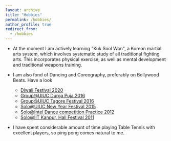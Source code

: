 ```yaml
---
layout: archive
title: "Hobbies"
permalink: /hobbies/
author_profile: true
redirect_from: 
  - /hobbies
---
```



  - At the moment I am actively learning "Kuk Sool Won", a Korean martial arts
system, which involves systematic study of all traditional fighting arts. This
incorporates physical exercise, as well as mental development and traditional
weapons training.

  - I am also fond of Dancing and Coreography, preferably on Bollywood Beats. Have a look
    - [Diwali Festival 2020](https://www.youtube.com/watch?v=taYUSvEI7FE)
    - [Group@UIUC Durga Puja 2016](https://www.youtube.com/watch?v=loBfggrrL7U)
    - [Group@UIUC Tagore Festival 2016](https://www.youtube.com/watch?v=PfqsE7sajm8&amp;feature=youtu.be)
    - [Solo@UIUC New Year Festival 2015](https://www.youtube.com/watch?v=XG6ViBPG7yE)
    - [Solo@Intel Dance competition Practice 2012](https://www.youtube.com/watch?v=axtd9SXbtYA)
    - [Solo@IIT Kanpur, Hall Festival 2011](https://www.youtube.com/watch?v=F8xdb7LkSrw)

  - I have spent considerable amount of time playing Table Tennis with excellent players, so ping pong comes natural to me.

